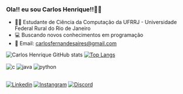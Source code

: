 ### Ola!! eu sou Carlos Henrique!!👋😁

- 👨‍🎓 Estudante de Ciência da Computação da UFRRJ - Universidade Federal Rural do Rio de Janeiro
- 💻 Buscando novos conhecimentos em programação
- 📩 Email: carlosfernandesaires@gmail.com

<div>
 
   ![Carlos Henrique GitHub stats](https://github-readme-stats.vercel.app/api?username=Carloshenriqueferndesaires&show_icons=true&theme=drack&count_private=true)
  [![Top Langs](https://github-readme-stats.vercel.app/api/top-langs/?username=Carloshenriqueferndesaires)](https://github.com/Carloshenriqueferndesaires/github-readme-stats)
   
  <img align="center" alt="c" src="https://img.shields.io/badge/C-00599C?style=for-the-badge&logo=c&logoColor=white" />
  <img align="center" alt="java" src="https://img.shields.io/badge/Java-ED8B00?style=for-the-badge&logo=openjdk&logoColor=white" />
  <img align="center" alt="python" src="https://img.shields.io/badge/Python-14354C?style=for-the-badge&logo=python&logoColor=white" /> 
 </div><br/>                                                                                                                                    
                                                                                                                                       
[![Linkedin](https://img.shields.io/badge/LinkedIn-0077B5?style=for-the-badge&logo=linkedin&logoColor=white)](https://www.linkedin.com/in/carlos-henrique-fernandes-aires-70a71b224/)
[![Instangram](https://img.shields.io/badge/Instagram-E4405F?style=for-the-badge&logo=instagram&logoColor=white)](https://instagram.com/carlosfernandesaires)
[![Discord](https://img.shields.io/badge/Discord-7289DA?style=for-the-badge&logo=discord&logoColor=white)](https://discord.com/channels/@me)
         
          

